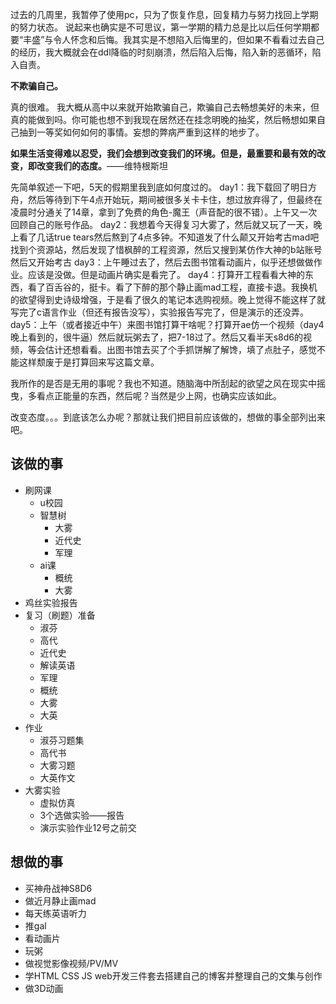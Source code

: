过去的几周里，我暂停了使用pc，只为了恢复作息，回复精力与努力找回上学期的努力状态。
说起来也确实是不可思议，第一学期的精力总是比以后任何学期都要“丰盛”与令人怀念和后悔。我其实是不想陷入后悔里的，但如果不看看过去自己的经历，我大概就会在ddl降临的时刻崩溃，然后陷入后悔，陷入新的恶循环，陷入自责。

**不欺骗自己。**

真的很难。
我大概从高中以来就开始欺骗自己，欺骗自己去畅想美好的未来，但真的能做到吗。你可能也想不到我现在居然还在挂念明晚的抽奖，然后畅想如果自己抽到一等奖如何如何的事情。妄想的弊病严重到这样的地步了。

**如果生活变得难以忍受，我们会想到改变我们的环境。但是，最重要和最有效的改变，即改变我们的态度。**——维特根斯坦

先简单叙述一下吧，5天的假期里我到底如何度过的。
day1：我下载回了明日方舟，然后等待到下午4点开始玩，期间被很多关卡卡住，想过放弃得了，但最终在凌晨时分通关了14章，拿到了免费的角色-魔王（声音配的很不错）。上午又一次回顾自己的账号作品。
day2：我想着今天得复习大雾了，然后就又玩了一天，晚上看了几话true tears然后熬到了4点多钟。不知道发了什么颠又开始考古mad吧找到个资源站，然后发现了惜枫醉的工程资源，然后又搜到某仿作大神的b站账号然后又开始考古
day3：上午睡过去了，然后去图书馆看动画片，似乎还想做做作业。应该是没做。但是动画片确实是看完了。
day4：打算开工程看看大神的东西，看了百舌谷的，挺卡。看了下醉的那个静止画mad工程，直接卡退。我换机的欲望得到史诗级增强，于是看了很久的笔记本选购视频。晚上觉得不能这样了就写完了c语言作业（但还有报告没写），实验报告写完了，但是演示的还没弄。
day5：上午（或者接近中午）来图书馆打算干啥呢？打算开ae仿一个视频（day4晚上看到的，很牛逼）然后就玩粥去了，把7-18过了。然后又看半天s8d6的视频，等会估计还想看看。出图书馆去买了个手抓饼解了解馋，填了点肚子，感觉不能这样颓废于是打算回来写这篇文章。

我所作的是否是无用的事呢？我也不知道。随脑海中所刮起的欲望之风在现实中摇曳，多看点正能量的东西，然后呢？当然是少上网，也确实应该如此。

改变态度。。。到底该怎么办呢？那就让我们把目前应该做的，想做的事全部列出来吧。

## 该做的事
- 刷网课
	- u校园
	- 智慧树
		- 大雾
		- 近代史
		- 军理
	- ai课
		- 概统
		- 大雾
- 鸡丝实验报告
- 复习（刷题）准备
	- 淑芬
	- 高代
	- 近代史
	- 解读英语
	- 军理
	- 概统
	- 大雾
	- 大英
- 作业
	- 淑芬习题集
	- 高代书
	- 大雾习题
	- 大英作文
- 大雾实验
	- 虚拟仿真
	- 3个选做实验——报告
	- 演示实验作业12号之前交

## 想做的事
- 买神舟战神S8D6
- 做近月静止画mad
- 每天练英语听力
- 推gal
- 看动画片
- 玩粥
- 做视觉影像视频/PV/MV
- 学HTML CSS JS web开发三件套去搭建自己的博客并整理自己的文集与创作
- 做3D动画